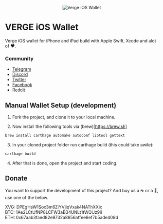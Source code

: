 <p align="center"><img src="http://staging.swenvanzanten.com/ios-icon.png" alt="Verge iOS Wallet"></p>

#  VERGE iOS Wallet

Verge iOS wallet for iPhone and iPad build with Apple Swift, Xcode and alot of ❤️.

### Community

* [Telegram](https://t.me/VERGExvg)
* [Discord](https://discord.gg/vergecurrency)
* [Twitter](https://www.twitter.com/vergecurrency)
* [Facebook](https://www.facebook.com/VERGEcurrency/)
* [Reddit](https://www.reddit.com/r/vergecurrency/)

## Manual Wallet Setup (development)

1. Fork the project, and clone it to your local machine.

2. Now install the following tools via (brew)[https://brew.sh] 
```sh
brew install carthage automake autoconf libtool gettext
```

3. In your cloned project folder run carthage build (this could take awile):
```sh
carthage build
```

4. After that is done, open the project and start coding.

## Donate

You want to support the development of this project?
And buy us a ☕️ or a 🍺, use one of the below.

XVG: DPEgHsW1Sox3m6ZiYVjiqVxak4NAThXXix  
BTC: 1Ae2LCtUfNP8LCFW3aB34UNLt1tWQUz9ii  
ETH: 0x67aab3faed82e9732a8956affee8ef7b5ade409d
